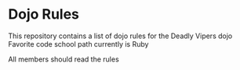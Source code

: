 Dojo Rules
==========

This repository contains a list of dojo rules for the Deadly Vipers dojo
Favorite code school path currently is Ruby

All members should read the rules
